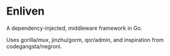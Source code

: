 # Enliven

A dependency-injected, middleware framework in Go.

Uses gorilla/mux, jinzhu/gorm, qor/admin, and inspiration from codegangsta/negroni.
